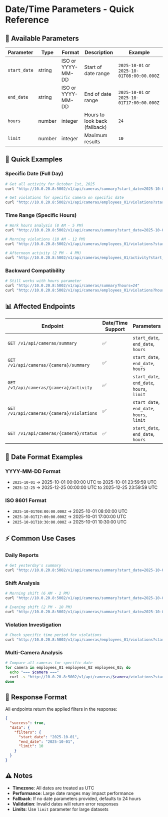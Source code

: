 # Date/Time Parameters - Quick Reference

## 🎯 **Available Parameters**

| Parameter | Type | Format | Description | Example |
|-----------|------|--------|-------------|---------|
| `start_date` | string | ISO or YYYY-MM-DD | Start of date range | `2025-10-01` or `2025-10-01T08:00:00.000Z` |
| `end_date` | string | ISO or YYYY-MM-DD | End of date range | `2025-10-01` or `2025-10-01T17:00:00.000Z` |
| `hours` | number | integer | Hours to look back (fallback) | `24` |
| `limit` | number | integer | Maximum results | `10` |

## 🚀 **Quick Examples**

### **Specific Date (Full Day)**
```bash
# Get all activity for October 1st, 2025
curl "http://10.0.20.8:5002/v1/api/cameras/summary?start_date=2025-10-01&end_date=2025-10-01"

# Get violations for specific camera on specific date
curl "http://10.0.20.8:5002/v1/api/cameras/employees_01/violations?start_date=2025-10-01&end_date=2025-10-01&limit=5"
```

### **Time Range (Specific Hours)**
```bash
# Work hours analysis (8 AM - 5 PM)
curl "http://10.0.20.8:5002/v1/api/cameras/summary?start_date=2025-10-01T08:00:00.000Z&end_date=2025-10-01T17:00:00.000Z"

# Morning violations (10 AM - 12 PM)
curl "http://10.0.20.8:5002/v1/api/cameras/employees_01/violations?start_date=2025-10-01T10:00:00.000Z&end_date=2025-10-01T12:00:00.000Z&limit=3"

# Afternoon activity (2 PM - 4 PM)
curl "http://10.0.20.8:5002/v1/api/cameras/employees_01/activity?start_date=2025-10-01T14:00:00.000Z&end_date=2025-10-01T16:00:00.000Z&limit=5"
```

### **Backward Compatibility**
```bash
# Still works with hours parameter
curl "http://10.0.20.8:5002/v1/api/cameras/summary?hours=24"
curl "http://10.0.20.8:5002/v1/api/cameras/employees_01/violations?hours=12&limit=10"
```

## 📊 **Affected Endpoints**

| Endpoint | Date/Time Support | Parameters |
|----------|------------------|------------|
| `GET /v1/api/cameras/summary` | ✅ | `start_date`, `end_date`, `hours` |
| `GET /v1/api/cameras/{camera}/summary` | ✅ | `start_date`, `end_date`, `hours` |
| `GET /v1/api/cameras/{camera}/activity` | ✅ | `start_date`, `end_date`, `hours`, `limit` |
| `GET /v1/api/cameras/{camera}/violations` | ✅ | `start_date`, `end_date`, `hours`, `limit` |
| `GET /v1/api/cameras/{camera}/status` | ✅ | `start_date`, `end_date`, `hours` |

## 🔧 **Date Format Examples**

### **YYYY-MM-DD Format**
- `2025-10-01` → 2025-10-01 00:00:00 UTC to 2025-10-01 23:59:59 UTC
- `2025-12-25` → 2025-12-25 00:00:00 UTC to 2025-12-25 23:59:59 UTC

### **ISO 8601 Format**
- `2025-10-01T08:00:00.000Z` → 2025-10-01 08:00:00 UTC
- `2025-10-01T17:00:00.000Z` → 2025-10-01 17:00:00 UTC
- `2025-10-01T10:30:00.000Z` → 2025-10-01 10:30:00 UTC

## ⚡ **Common Use Cases**

### **Daily Reports**
```bash
# Get yesterday's summary
curl "http://10.0.20.8:5002/v1/api/cameras/summary?start_date=2025-10-01&end_date=2025-10-01"
```

### **Shift Analysis**
```bash
# Morning shift (6 AM - 2 PM)
curl "http://10.0.20.8:5002/v1/api/cameras/summary?start_date=2025-10-01T06:00:00.000Z&end_date=2025-10-01T14:00:00.000Z"

# Evening shift (2 PM - 10 PM)
curl "http://10.0.20.8:5002/v1/api/cameras/summary?start_date=2025-10-01T14:00:00.000Z&end_date=2025-10-01T22:00:00.000Z"
```

### **Violation Investigation**
```bash
# Check specific time period for violations
curl "http://10.0.20.8:5002/v1/api/cameras/employees_01/violations?start_date=2025-10-01T10:00:00.000Z&end_date=2025-10-01T12:00:00.000Z&limit=10"
```

### **Multi-Camera Analysis**
```bash
# Compare all cameras for specific date
for camera in employees_01 employees_02 employees_03; do
  echo "=== $camera ==="
  curl -s "http://10.0.20.8:5002/v1/api/cameras/$camera/violations?start_date=2025-10-01&end_date=2025-10-01&limit=3"
done
```

## 🎯 **Response Format**

All endpoints return the applied filters in the response:

```json
{
  "success": true,
  "data": {
    "filters": {
      "start_date": "2025-10-01",
      "end_date": "2025-10-01",
      "limit": 10
    }
  }
}
```

## ⚠️ **Notes**

- **Timezone**: All dates are treated as UTC
- **Performance**: Large date ranges may impact performance
- **Fallback**: If no date parameters provided, defaults to 24 hours
- **Validation**: Invalid dates will return error responses
- **Limits**: Use `limit` parameter for large datasets

